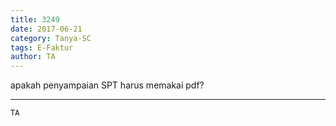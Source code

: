 ```yaml
---
title: 3249
date: 2017-06-21
category: Tanya-SC
tags: E-Faktur
author: TA
---
```


apakah penyampaian SPT harus memakai pdf?

---



`TA`
